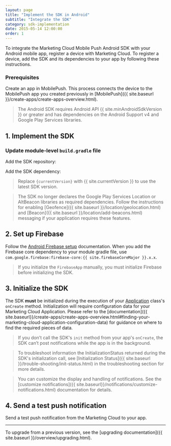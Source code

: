 ```yaml
---
layout: page
title: "Implement the SDK in Android"
subtitle: "Integrate the SDK"
category: sdk-implementation
date: 2015-05-14 12:00:00
order: 1
---
```


To integrate the Marketing Cloud Mobile Push Android SDK with your Android mobile app, register a device with Marketing Cloud. To register a device, add the SDK and its dependencies to your app by following these instructions.

### Prerequisites

Create an app in MobilePush. This process connects the device to the MobilePush app you created previously in [MobilePush]({{ site.baseurl }}/create-apps/create-apps-overview.html).

> The Android SDK requires Android API {{ site.minAndroidSdkVersion }} or greater and has dependencies on the Android Support v4 and Google Play Services libraries.

## 1.  Implement the SDK

### Update module-level `build.gradle` file

Add the SDK repository:
<script src="https://gist.github.com/sfmc-mobilepushsdk/d1caa687eedbf5792f1ea399cf8e5749.js"></script>

Add the SDK dependency:
<script src="https://gist.github.com/sfmc-mobilepushsdk/847e10adaed170e613a21986487d47d5.js"></script>

> Replace `{currentVersion}` with {{ site.currentVersion }} to use the latest SDK version.

> The SDK no longer declares the Google Play Services Location or AltBeacon libraries as required dependencies.  Follow the instructions for enabling [Geofence]({{ site.baseurl }}/location/geolocation.html) and [Beacon]({{ site.baseurl }}/location/add-beacons.html) messaging if your application requires these features.

## 2.  Set up Firebase

Follow the [Android Firebase setup](https://firebase.google.com/docs/android/setup) documentation.  When you add the Firebase core dependency to your module gradle file, use `com.google.firebase:firebase-core:{{ site.firebaseCoreMajor }}.x.x`.

> If you initialize the `FirebaseApp` manually, you must initialize Firebase before initializing the SDK.

## 3.  Initialize the SDK

The SDK **must** be initialized during the execution of your [Application](https://developer.android.com/reference/android/app/Application) class's `onCreate` method.  Initialization will require configuration data for your Marketing Cloud Application.  Please refer to the [documentation]({{ site.baseurl}}/create-apps/create-apps-overview.html#finding-your-marketing-cloud-application-configuration-data) for guidance on where to find the required pieces of data.

<script src="https://gist.github.com/sfmc-mobilepushsdk/4016de963a1e7f828faabab46c8bb1a3.js"></script>

> If you don’t call the SDK's `init` method from your app's `onCreate`, the SDK can’t post notifications while the app is in the background.

> To troubleshoot information the InitializationStatus returned during the SDK's initialization call, see [Initialization Status]({{ site.baseurl }}/trouble-shooting/init-status.html) in the troubleshooting section for more details.

> You can customize the display and handling of notifications. See the [customize notifications]({{ site.baseurl}}/notifications/customize-notifications.html) documentation for details.

## 4. Send a test push notification

Send a test push notification from the Marketing Cloud to your app.

---

To upgrade from a previous version, see the [upgrading documentation]({{ site.baseurl }}/overview/upgrading.html).

